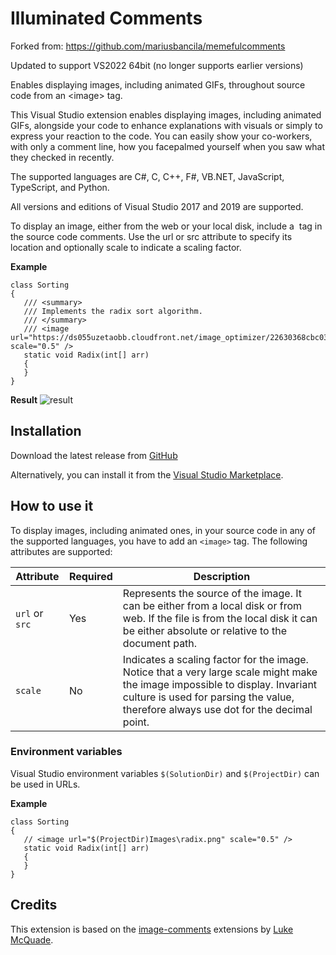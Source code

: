 # Illuminated Comments
Forked from: https://github.com/mariusbancila/memefulcomments

Updated to support VS2022 64bit (no longer supports earlier versions)

Enables displaying images, including animated GIFs, throughout source code from an &lt;image> tag.

This Visual Studio extension enables displaying images, including animated GIFs, alongside your code to enhance explanations with visuals or simply to express your reaction to the code. You can easily show your co-workers, with only a comment line, how you facepalmed yourself when you saw what they checked in recently.

The supported languages are C#, C, C++, F#, VB.NET, JavaScript, TypeScript, and Python.

All versions and editions of Visual Studio 2017 and 2019 are supported.

To display an image, either from the web or your local disk, include a <image> tag in the source code comments. Use the url or src attribute to specify its location and optionally scale to indicate a scaling factor.
  
**Example**

```
class Sorting
{
   /// <summary>
   /// Implements the radix sort algorithm.
   /// </summary>
   /// <image url="https://ds055uzetaobb.cloudfront.net/image_optimizer/22630368cbc032ea43967b2610e73ded399e22a4.png" scale="0.5" />
   static void Radix(int[] arr)
   {
   }
}
```
**Result**
![result](MemefulComments/screenshot.png)

## Installation
Download the latest release from [GitHub](https://github.com/risadams/Illuminated-comments/releases)

Alternatively, you can install it from the [Visual Studio Marketplace](https://marketplace.visualstudio.com/items?itemName=RisAdams.Illuminatedcomments).

## How to use it
To display images, including animated ones, in your source code in any of the supported languages, you have to add an `<image>` tag. The following attributes are supported:

| Attribute  | Required | Description | 
| ------------- | ------------- |------------- |
| `url` or `src`  | Yes  | Represents the source of the image. It can be either from a local disk or from web. If the file is from the local disk it can be either absolute or relative to the document path. |
| `scale`  | No  | Indicates a scaling factor for the image. Notice that a very large scale might make the image impossible to display. Invariant culture is used for parsing the value, therefore always use dot for the decimal point.|

### Environment variables
Visual Studio environment variables `$(SolutionDir)` and `$(ProjectDir)` can be used in URLs.

**Example**

```
class Sorting
{
   // <image url="$(ProjectDir)Images\radix.png" scale="0.5" />
   static void Radix(int[] arr)
   {
   }
}
```

## Credits
This extension is based on the [image-comments](https://github.com/lukesdm/image-comments) extensions by [Luke McQuade](https://github.com/lukesdm).
